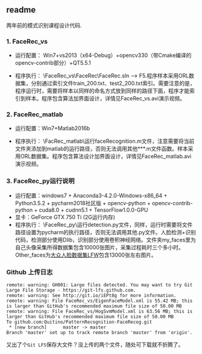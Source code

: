##  readme

两年前的模式识别课程设计代码.


### 1. FaceRec_vs

-  运行配置：	Win7+vs2013（x64-Debug）+opencv330（带Cmake编译的opencv-contrib部分）+QT5.5.1

- 程序执行： \FaceRec_vs\FaceRec\FaceRec.sln –> F5.程序样本采用ORL数据集，分别通过索引文件train_200.txt、test2_200.txt索引。需要注意的是，程序运行时，需要将样本以同样的命名方式放到同样的路径下面，程序才能索引到样本。程序包含算法加界面设计，详情见FaceRec_vs.avi演示视频。

###  2. FaceRec_matlab

- 运行配置：Win7+Matlab2016b

- 程序执行：	\FacRec_matlab\运行faceRecognition.m文件，注意需要将当前文件夹添加到matlab的运行路径，否则无法调用其他***.m文件函数。样本采用ORL数据集。程序包含算法设计加界面设计，详情见FaceRec_matlab.avi演示视频。

###  3. FaceRec_py运行说明

-  运行配置：windows7 + Anaconda3-4.2.0-Windows-x86_64 + Python3.5.2 + pycharm2018社区版 + opencv-python + opencv-contrib-python + cuda8.0 + cudnn5.1 + TensorFlow1.0.0-GPU
- 显卡：GeForce GTX 750 Ti (2G运行内存)
- 程序执行：	\FaceRec_py\运行detection.py文件，同样，运行时需要将文件路径设置为pycharm的执行路径，否则无法调用其他.py文件。人脸检测+识别代码，检测部分使用Dlib，识别部分使用卷积神经网络。文件夹my_faces里为自己头像采集所得数据集包含10000张图片，采集过程耗时三个多小时。Other_faces为[大众人脸数据集LFW](http://vis-www.cs.umass.edu/lfw/)包含13000张左右图片。


###  Github 上传日志

```
remote: warning: GH001: Large files detected. You may want to try Git Large File Storage - https://git-lfs.github.com.
remote: warning: See http://git.io/iEPt8g for more information.
remote: warning: File FaceRec_vs/EigenFaceModel.xml is 55.42 MB; this is larger than GitHub's recommended maximum file size of 50.00 MB
remote: warning: File FaceRec_vs/HogSvmModel.xml is 63.56 MB; this is larger than GitHub's recommended maximum file size of 50.00 MB
To github.com:Quitino/PatternRecognition-FaceRecog.git
 * [new branch]      master -> master
Branch 'master' set up to track remote branch 'master' from 'origin'.
```

又出了个`Git LFS`保存大文件？没上传的两个文件，随处可下载就不折腾了。